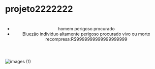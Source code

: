 # projeto2222222
<!DOCTYPE html>
<html lang="en">
<head>
    <meta charset="UTF-8">
    <meta http-equiv="X-UA-Compatible" content="IE=edge">
    <meta name="viewport" content="width=device-width, initial-scale=1.0">
    <title>Cartaz de Procurado de Homems perigosos e mais temidos dos 9 mares
</title>
    <link rel="stylesheet" href="style.css">
</head>
<body>
    <header>
        <h1></h1>
        <ul>
            <li>homem perigoso procurado</li>
            <li>Bluezão individuo altamente perigoso
            procurado vivo ou morto 
            recompresa:R$9999999999999999999</li>
        </ul>
    </header>

</body>
</html>

![images (1)](https://github.com/kaiquecosta12345/projeto2222222/assets/163871330/fcf4bd25-f3ff-4092-ad9b-1c35a451abdf)

 
